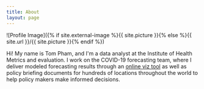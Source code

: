 ```yaml
---
title: About
layout: page
---
```

![Profile Image]({% if site.external-image %}{{ site.picture }}{% else %}{{ site.url }}/{{ site.picture }}{% endif %})


Hi! My name is Tom Pham, and I'm a data analyst at the Institute of Health Metrics
and evaluation. I work on the COVID-19 forecasting team, where I deliver
modeled forecasting results through an [online viz tool](https://covid19.healthdata.org/global) 
as well as policy briefing documents for hundreds of locations throughout the world
to help policy makers make informed decisions. 


